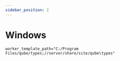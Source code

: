 ```yaml
---
sidebar_position: 2
---
```


# Windows

```
worker_template_path="C:/Program Files/qube/types;//server/share/site/qube\types"
```

